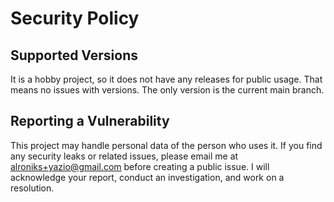 # Security Policy

## Supported Versions

It is a hobby project, so it does not have any releases for public usage. That means no issues with versions. The only version is the current main branch.

## Reporting a Vulnerability

This project may handle personal data of the person who uses it. If you find any security leaks or related issues, please email me at alroniks+yazio@gmail.com before creating a public issue. I will acknowledge your report, conduct an investigation, and work on a resolution.
